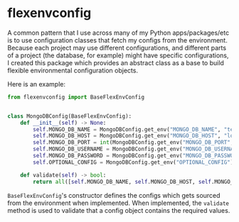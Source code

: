 # flexenvconfig
A common pattern that I use across many of my Python apps/packages/etc is to use configuration classes that fetch my configs from the environment.  Because each project may use different configurations, and different parts of a project (the database, for example) might have specific configurations,
I created this package which provides an abstract class as a base to build flexible environmental configuration objects.

Here is an example:
```python
from flexenvconfig import BaseFlexEnvConfig


class MongoDBConfig(BaseFlexEnvConfig):
    def __init__(self) -> None:
        self.MONGO_DB_NAME = MongoDBConfig.get_env("MONGO_DB_NAME", "testdb")
        self.MONGO_DB_HOST = MongoDBConfig.get_env("MONGO_DB_HOST", "localhost")
        self.MONGO_DB_PORT = int(MongoDBConfig.get_env("MONGO_DB_PORT", "12345"))
        self.MONGO_DB_USERNAME = MongoDBConfig.get_env("MONGO_DB_USERNAME", "mongouser")
        self.MONGO_DB_PASSWORD = MongoDBConfig.get_env("MONGO_DB_PASSWORD", "mongopassword")
        self.OPTIONAL_CONFIG = MongoDBConfig.get_env("OPTIONAL_CONFIG")

    def validate(self) -> bool:
        return all([self.MONGO_DB_NAME, self.MONGO_DB_HOST, self.MONGO_DB_PORT, self.MONGO_DB_USERNAME, self.MONGO_DB_PASSWORD])
```

`BaseFlexEnvConfig`'s constructor defines the configs which gets sourced from the environment when implemented.  When implemented, the `validate` method is used to validate that a config object contains the required values.
